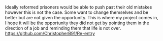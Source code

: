 Ideally reformed prisoners would be able to push past their old mistakes however this is not the case. Some want to change themselves and be better but are not given the opportunity. This is where my project comes in, I hope it will be the opportunity they did not get by pointing them in the direction of a job and reminding them that life is not over. https://github.com/ChristopherB91/Re-entry
